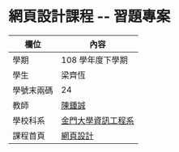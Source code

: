 # 網頁設計課程 -- 習題專案

欄位 | 內容
-----|--------
學期 | 108 學年度下學期
學生 |  梁齊恆
學號末兩碼 | 24
教師 | [陳鍾誠](https://misavo.com/blog/%E9%99%B3%E9%8D%BE%E8%AA%A0)
學校科系 | [金門大學資訊工程系](https://www.nqu.edu.tw/educsie/index.php)
課程首頁 | [網頁設計](https://misavo.com/blog/%E9%99%B3%E9%8D%BE%E8%AA%A0/%E8%AA%B2%E7%A8%8B/%E7%B6%B2%E9%A0%81%E8%A8%AD%E8%A8%88)
